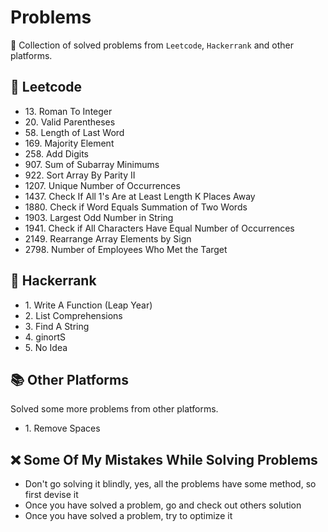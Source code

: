 # Problems

🧩 Collection of solved problems from `Leetcode`, `Hackerrank` and other platforms.

## 🔢 Leetcode

- 13\. Roman To Integer
- 20\. Valid Parentheses
- 58\. Length of Last Word
- 169\. Majority Element
- 258\. Add Digits
- 907\. Sum of Subarray Minimums
- 922\. Sort Array By Parity II
- 1207\. Unique Number of Occurrences
- 1437\. Check If All 1's Are at Least Length K Places Away
- 1880\. Check if Word Equals Summation of Two Words
- 1903\. Largest Odd Number in String
- 1941\. Check if All Characters Have Equal Number of Occurrences
- 2149\. Rearrange Array Elements by Sign
- 2798\. Number of Employees Who Met the Target

## 🧮 Hackerrank

- 1\. Write A Function (Leap Year)
- 2\. List Comprehensions
- 3\. Find A String
- 4\. ginortS
- 5\. No Idea

## 📚 Other Platforms

Solved some more problems from other platforms.

- 1\. Remove Spaces

## ❌ Some Of My Mistakes While Solving Problems

- Don't go solving it blindly, yes, all the problems have some method, so first devise it
- Once you have solved a problem, go and check out others solution
- Once you have solved a problem, try to optimize it
